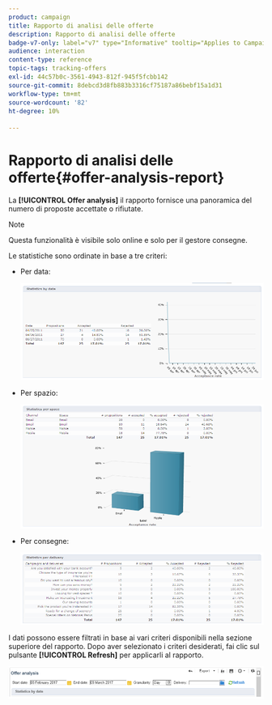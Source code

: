 ```yaml
---
product: campaign
title: Rapporto di analisi delle offerte
description: Rapporto di analisi delle offerte
badge-v7-only: label="v7" type="Informative" tooltip="Applies to Campaign Classic v7 only"
audience: interaction
content-type: reference
topic-tags: tracking-offers
exl-id: 44c57b0c-3561-4943-812f-945f5fcbb142
source-git-commit: 8debcd3d8fb883b3316cf75187a86bebf15a1d31
workflow-type: tm+mt
source-wordcount: '82'
ht-degree: 10%

---
```


# Rapporto di analisi delle offerte{#offer-analysis-report}



La **[!UICONTROL Offer analysis]** il rapporto fornisce una panoramica del numero di proposte accettate o rifiutate.

>[!NOTE]
>
>Questa funzionalità è visibile solo online e solo per il gestore consegne.

Le statistiche sono ordinate in base a tre criteri:

* Per data:

   ![](assets/offer_report_perdate.png)

* Per spazio:

   ![](assets/offer_report_perspaces.png)

* Per consegne:

   ![](assets/offer_report_perdeliveries.png)

I dati possono essere filtrati in base ai vari criteri disponibili nella sezione superiore del rapporto. Dopo aver selezionato i criteri desiderati, fai clic sul pulsante **[!UICONTROL Refresh]** per applicarli al rapporto.

![](assets/offer_report_criteria.png)

